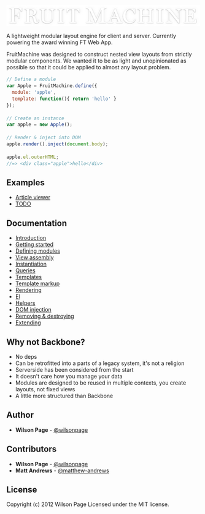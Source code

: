![fm logo](artwork/logo.jpg)

A lightweight modular layout engine for client and server. Currently powering the award winning FT Web App.

FruitMachine was designed to construct nested view layouts from strictly modular components. We wanted it to be as light and unopinionated as possible so that it could be applied to almost any layout problem.

```js
// Define a module
var Apple = FruitMachine.define({
  module: 'apple',
  template: function(){ return 'hello' }
});

// Create an instance
var apple = new Apple();

// Render & inject into DOM
apple.render().inject(document.body);

apple.el.outerHTML;
//=> <div class="apple">hello</div>
```

## Examples

- [Article viewer](http://wilsonpage.github.io/fruitmachine/examples/1a/)
- [TODO](http://wilsonpage.github.io/fruitmachine/examples/todo/)

## Documentation

- [Introduction](https://github.com/wilsonpage/fruitmachine/tree/master/docs/introduction.md)
- [Getting started](https://github.com/wilsonpage/fruitmachine/tree/master/docs/getting-started.md)
- [Defining modules](https://github.com/wilsonpage/fruitmachine/tree/master/docs/view-defining-modules.md)
- [View assembly](https://github.com/wilsonpage/fruitmachine/tree/master/docs/view-assembly.md)
- [Instantiation](https://github.com/wilsonpage/fruitmachine/tree/master/docs/view-instantiation.md)
- [Queries](https://github.com/wilsonpage/fruitmachine/tree/master/docs/view-queries.md)
- [Templates](https://github.com/wilsonpage/fruitmachine/tree/master/docs/view-templates.md)
- [Template markup](https://github.com/wilsonpage/fruitmachine/tree/master/docs/view-template-markup.md)
- [Rendering](https://github.com/wilsonpage/fruitmachine/tree/master/docs/view-rendering.md)
- [El](https://github.com/wilsonpage/fruitmachine/tree/master/docs/view-el.md)
- [Helpers](https://github.com/wilsonpage/fruitmachine/tree/master/docs/view-helpers.md)
- [DOM injection](https://github.com/wilsonpage/fruitmachine/tree/master/docs/view-injection.md)
- [Removing & destroying](https://github.com/wilsonpage/fruitmachine/tree/master/docs/view-removing-and-destroying.md)
- [Extending](https://github.com/wilsonpage/fruitmachine/tree/master/docs/view-extending.md)

## Why not Backbone?

- No deps
- Can be retrofitted into a parts of a legacy system, it's not a religion
- Serverside has been considered from the start
- It doesn't care how you manage your data
- Modules are designed to be reused in multiple contexts, you create layouts, not fixed views
- A little more structured than Backbone

## Author

- **Wilson Page** - [@wilsonpage](http://github.com/wilsonpage)

## Contributors

- **Wilson Page** - [@wilsonpage](http://github.com/wilsonpage)
- **Matt Andrews** - [@matthew-andrews](http://github.com/matthew-andrews)


## License
Copyright (c) 2012 Wilson Page
Licensed under the MIT license.